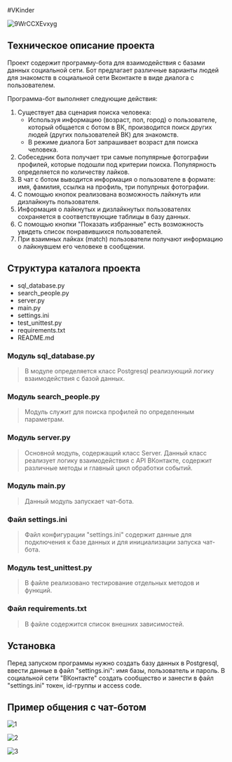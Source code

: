 #VKinder

![9WrCCXEvxyg](https://user-images.githubusercontent.com/100129717/179293274-18206c68-693f-4c6c-8e25-6106a970e9b0.jpg)


## Техническое описание проекта

Проект содержит программу-бота для взаимодействия с базами данных социальной сети. Бот предлагает различные варианты людей для знакомств
в социальной сети Вконтакте в виде диалога с пользователем.

Программа-бот выполняет следующие действия:

1. Существует два сценария поиска человека:
    * Используя информацию (возраст, пол, город) о пользователе, который общается с ботом в ВК, производится поиск других людей (других пользователей ВК) для знакомств.
    * В режиме диалога Бот запрашивает возраст для поиска человека.
2. Собеседник бота получает три самые популярные фотографии профилей, которые подошли под критерии поиска. Популярность определяется по количеству лайков.
3. В чат с ботом выводится информация о пользователе в формате: имя, фамилия, ссылка на профиль, три популрных фотографии.
4. С помощью кнопок реализована возможность лайкнуть или дизлайкнуть пользователя.
5. Информация о лайкнутых и дизлайкнутых пользователях сохраняется в соответствующие таблицы в базу данных.
6. С помощью кнопки "Показать избранные" есть возможность увидеть список понравившихся пользователей.
7. При взаимных лайках (match) пользователи получают информацию о лайкнувшем его человеке в сообщении.



## Структура каталога проекта

- sql_database.py
- search_people.py
- server.py
- main.py
- settings.ini
- test_unittest.py
- requirements.txt
- README.md

### Модуль sql_database.py
>В модуле определяется класс Postgresql реализующий логику взаимодействия с базой данных.

### Модуль search_people.py
>Модуль служит для поиска профилей по определенным параметрам. 

### Модуль server.py
>Основной модуль, содержащий класс Server. Данный класс реализует логику взаимодействия с API ВКонтакте, 
>содержит различные методы и главный цикл обработки событий.

### Модуль main.py
>Данный модуль запускает чат-бота.

### Файл settings.ini
>Файл конфигурации "settings.ini" содержит данные для подключения к базе данных и для инициализации запуска чат-бота.

### Модуль test_unittest.py
>В файле реализовано тестирование отдельных методов и функций.

### Файл requirements.txt
>В файле содержится список внешних зависимостей.


## Установка
Перед запуском программы нужно создать базу данных в Postgresql, ввести данные в файл "settings.ini": имя базы, пользователь и пароль.
В социальной сети "ВКонтакте" создать сообщество и занести в файл "settings.ini" токен, id-группы и access code.

## Пример общения с чат-ботом
![1](https://user-images.githubusercontent.com/100129717/179293347-7123046b-e7e7-406d-a8ff-a148b55e455c.png)

![2](https://user-images.githubusercontent.com/100129717/179293358-771ed772-3209-46d2-9ce8-c2a1ec4bdadc.png)

![3](https://user-images.githubusercontent.com/100129717/179293361-b74ff9d7-d4cf-43de-9bf0-4f1a3b1bcf6d.png)
